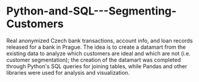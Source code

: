 # Python-and-SQL---Segmenting-Customers
Real anonymized Czech bank transactions, account info, and loan records released for a bank in Prague. The idea is to create a datamart from the existing data to analyze which customers are ideal and which are not (i.e. customer segmentation); the creation of the datamart was completed through Python's SQL queries for joining tables, while Pandas and other libraries were used for analysis and visualization.
